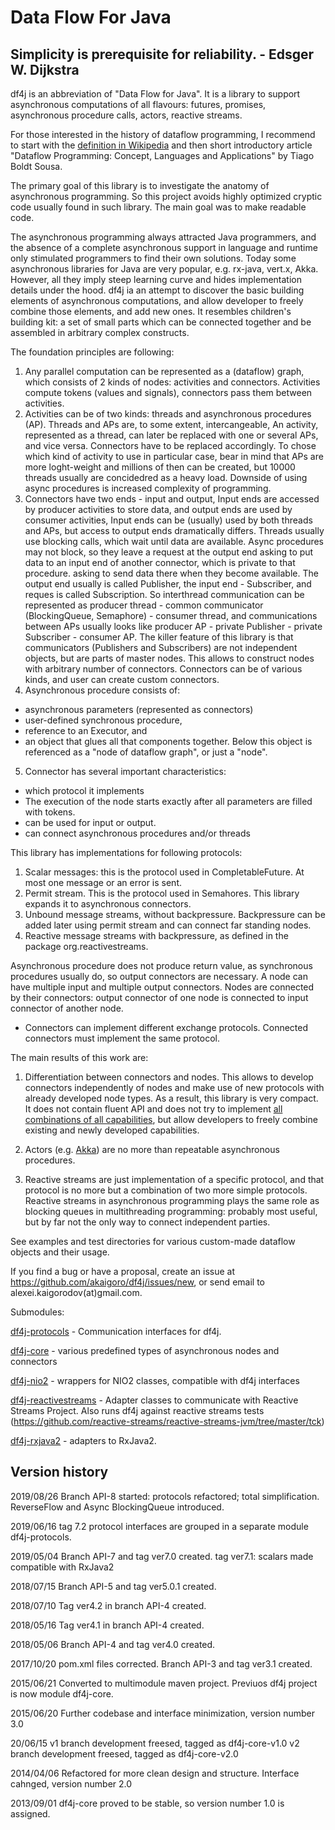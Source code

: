 # Data Flow For Java

Simplicity is prerequisite for reliability. - Edsger W. Dijkstra
------------------------------------------

df4j is an abbreviation of "Data Flow for Java".
It is a library to support asynchronous computations of all flavours: futures, promises, asynchronous procedure calls, actors, reactive streams.

For those interested in the history of dataflow programming, I recommend to start with the [definition in Wikipedia](https://en.wikipedia.org/w/index.php?title=Dataflow_programming)
and then short introductory article "Dataflow Programming: Concept, Languages and Applications" by Tiago Boldt Sousa.

The primary goal of this library is to investigate the anatomy of asynchronous programming.
So this project avoids highly optimized cryptic code usually found in such library. The main goal was to make readable code.

The asynchronous programming always attracted Java programmers,
and the absence of a complete asynchronous support in language and runtime only stimulated programmers to find their own solutions.
Today some asynchronous libraries for Java are very popular, e.g. rx-java, vert.x, Akka.
However, all they imply steep learning curve and hides implementation details under the hood.
df4j ia an attempt to discover the basic building elements of asynchronous computations,
and allow developer to freely combine those elements, and add new ones.
It resembles children's building kit: a set of small parts which can be connected together and be assembled in arbitrary complex constructs.

The foundation principles are following:

1. Any parallel computation can be represented as a (dataflow) graph, which consists of 2 kinds of nodes: activities and connectors.
Activities compute tokens (values and signals), connectors pass them between activities.
2. Activities can be of two kinds: threads and asynchronous procedures (AP). Threads and APs are, to some extent, intercangeable,
An activity, represented as a thread, can later be replaced with one or several APs, and vice versa. Connectors have to be replaced accordingly.
To chose  which kind of activity to use in particular case, bear in mind that APs are more loght-weight and millions of then can be created,
but 10000 threads usually are concidedred as a heavy load.
Downside of using async procedures is increased complexity of programming.
3. Connectors have two ends - input and output, Input ends are accessed by producer activities to store data, and output ends are used by consumer activities,
Input ends can be (usually) used by both threads and APs, but access to output ends dramatically differs.
Threads usually use blocking calls, which wait until data are available.
Async procedures may not block, so they leave a request at the output end asking to put data to an input end of another connector, which is private to that procedure.
asking to send data there when they become available. The output end usually is called Publisher, the input end - Subscriber, and reques is called Subscription.
So interthread communication can be represented as producer thread - common communicator (BlockingQueue, Semaphore) - consumer thread,
and communications between APs usually looks like producer AP - private Publisher - private Subscriber - consumer AP.
The killer feature of this library is that communicators (Publishers and Subscribers) are not independent objects, but are parts of master nodes.
This allows to construct nodes with arbitrary number of connectors. Connectors can be of various kinds, and user can create custom connectors.
4. Asynchronous procedure consists of:
  - asynchronous parameters (represented as connectors)
  - user-defined synchronous procedure,
  - reference to an Executor, and
  - an object that glues all that components together. Below this object is referenced as a "node of dataflow graph", or just a "node".
5. Connector has several important characteristics:
 - which protocol it implements
 - The execution of the node starts exactly after all parameters are filled with tokens.
 - can be used for input or output.
 - can connect asynchronous procedures and/or threads

This library has implementations for following protocols:

1. Scalar messages: this is the protocol used in CompletableFuture. At most one message or an error is sent.
2. Permit stream. This is the protocol used in Semahores. This library expands it to asynchronous connectors.
3. Unbound message streams, without backpressure. Backpressure can be added later using permit stream and can connect far standing nodes.
4. Reactive message streams with backpressure, as defined in the package org.reactivestreams.

Asynchronous procedure does not produce return value, as synchronous procedures usually do, so output connectors are necessary. 
A node can have multiple input and multiple output connectors.
Nodes are connected by their connectors: output connector of one node is connected to input connector of another node.
 - Connectors can implement different exchange protocols. Connected connectors must implement the same protocol.
 
The main results of this work are:

1. Differentiation between connectors and nodes. 
This allows to develop connectors independently of nodes and make use of new protocols with already developed node types.
As a result, this library is very compact. 
It does not contain fluent API and does not try to implement [all combinations of all capabilities](https://www.google.ru/search?q="all+combinations+of+all+capabilities),
but allow developers to freely combine existing and newly developed capabilities.

2. Actors (e.g. [Akka](https://akka.io/)) are no more than repeatable asynchronous procedures.

3. Reactive streams are just implementation of a specific protocol, and that protocol is no more but a combination of two more simple protocols. 
Reactive streams in asynchronous programming plays the same role as blocking queues in multithreading programming: probably most useful,
but by far not the only way to connect independent parties. 

See examples and test directories for various custom-made dataflow objects and their usage.

If you find a bug or have a proposal, create an issue at <https://github.com/akaigoro/df4j/issues/new>,
or send email to alexei.kaigorodov(at)gmail.com.

Submodules:

[df4j-protocols](/df4j-protocols/README.md) - Communication interfaces for df4j.

[df4j-core](/df4j-core/README.md) - various predefined types of asynchronous nodes and connectors

[df4j-nio2](/df4j-nio2/README.md) - wrappers for NIO2 classes, compatible with df4j interfaces

[df4j-reactivestreams](/df4j-reactivestreams) - Adapter classes to communicate with Reactive Streams Project.
Also runs df4j against reactive streams tests (<https://github.com/reactive-streams/reactive-streams-jvm/tree/master/tck>)

[df4j-rxjava2](/df4j-rxjava2/README.md) - adapters to RxJava2.

Version history
---------------
2019/08/26 
Branch API-8 started: protocols refactored; total simplification. 
ReverseFlow and Async BlockingQueue introduced.

2019/06/16
tag 7.2 protocol interfaces are grouped in a separate module df4j-protocols.

2019/05/04
Branch API-7 and tag ver7.0 created.
tag ver7.1: scalars made compatible with RxJava2

2018/07/15
Branch API-5 and tag ver5.0.1 created.

2018/07/10
Tag ver4.2 in branch API-4 created.

2018/05/16
Tag ver4.1 in branch API-4 created.

2018/05/06
Branch API-4 and tag ver4.0 created.

2017/10/20
pom.xml files corrected. Branch API-3 and tag ver3.1 created.

2015/06/21
Converted to multimodule maven project. Previuos df4j project is now module df4j-core.

2015/06/20
Further codebase and interface minimization, version number 3.0

20/06/15
v1 branch development freesed, tagged as  df4j-core-v1.0
v2 branch development freesed, tagged as  df4j-core-v2.0

2014/04/06
Refactored for more clean design and structure. Interface cahnged, version number 2.0  

2013/09/01
df4j-core proved to be stable, so version number 1.0 is assigned.  
